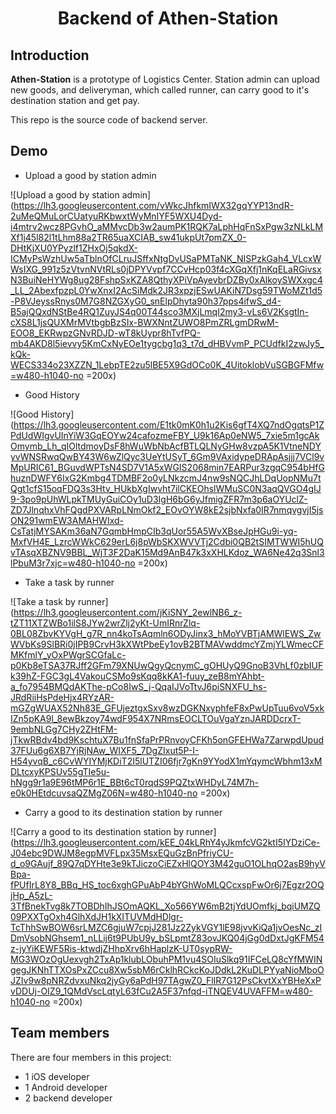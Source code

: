 <h1 align="center">Backend of Athen-Station</h1>

## Introduction

**Athen-Station** is a prototype of Logistics Center. Station admin can upload new goods, and deliveryman, which called runner, can carry good to it's destination station and get pay.

This repo is the source code of backend server.

## Demo

- Upload a good by station admin

![Upload a good by station admin](https://lh3.googleusercontent.com/vWkcJhfkmIWX32gqYYP13ndR-2uMeQMuLorCUatyuRKbwxtWyMnIYF5WXU4Dyd-i4mtrv2wcz8PGvhO_aMMvcDb3w2aumPK1RQK7aLphHqFnSxPgw3zNLkLMXf1j45l82l1tLhm88a2TR65uaXCIAB_sw41ukpUt7pmZX_0-DHtKjXU0YPyzlf1ZHxOj5qkdX-ICMyPsWzhUw5aTblnOfCLruJSffxNtgDvUSaPMTaNK_NISPzkGah4_VLcxWWsIXG_991z5zVtvnNVtRLs0jDPYVvpf7CCvHcp03f4cXGqXfj1nKqELaRGivsxN3BuiNeHYWg8ug28FshpSxKZA8QthyXPiVpAyevbrDZBy0xAlkoySWXxgc4_LL_2AbexfpzpL0YwXnxI2AcSiMdk2JR3xpzjESwUAKiN7Dsg59TWoMZt1d5-P8VJeyssRnys0M7G8NZGXyG0_snElpDhyta90h37pps4ifwS_d4-B5ajQQxdNStBe4RQ1ZuyJS4q00T44sco3MXjLmqI2my3-vLs6V2KsgtIn-cXS8L1jsQUXMrMVtbgbBzSIx-BWXNntZUWO8PmZRLgmDRwM-EOO8_EKRwpzGNvRDJD-wT8kUypr8hTvfPQ-mb4AKD8l5ievvy5KmCxNyEOe1tygcbg1q3_t7d_dHBVvmP_PCUdfkI2zwJy5_kQk-WECS334o23XZZN_1LebpTE2zu5lBE5X9GdOCo0K_4UitoklobVuSGBGFMfw=w480-h1040-no =200x)

- Good History

![Good History](https://lh3.googleusercontent.com/E1tk0mK0h1u2Kis6gfT4XQ7ndOgqtsP1ZPdUdWIgvUInYiW3GqEOYw24cafozmeFBY_U9k16Ap0eNW5_7xie5m1gcAkOmymb_Lh_qIOltdmoyDsF8hWuWbNbAcfBTLQLNyGHw8vzpA5K1VtneNDYyvWNSRwqQwBY43W6wZlQyc3UeYtUSyT_6Gm9VAxidypeDRApAsjjj7VCl9vMpURIC61_BGuvdWPTsN4SD7V1A5xWGIS2068min7EARPur3zgqC954bHfGhuznDWFY6IxG2Kmbg4TDMBF2o0yLNkzcmJ4nw9sNQCJhLDqUopNMu7tQgt1cfS15oqFDQ3s3Htv_HUkbXgIwvht7ilCKEOhslWMuSC0N3aqQVGO4gIJ9-3po9pUhWLpkTMUyGuiCOy1uD3IgH6bG6yJfmigZFR7m3p6aOYUclZ-ZD7JlnqhxVhFQgdPXVARpLNmOkf2_EOvOYW8kE2sjbNxfa0IR7nmqvgvjI5jsON291wmEW3AMAHWIxd-CsTatjMYSAKm36aN7GqmbHmpCIb3qUor55A5WvXBseJpHGu9i-yq-MxfVH4E_LzrcWWkC629erL6j8pWbSKXWVVTj2Cdbi0QB2tSIMTWWI5hUQvTAsqXBZNV9BBL_WjT3F2DaK15Md9AnB47k3xXHLKdoz_WA6Ne42q3Snl3lPbuM3r7xjc=w480-h1040-no =200x)

- Take a task by runner

![Take a task by runner](https://lh3.googleusercontent.com/jKiSNY_2ewlNB6_z-tZT11XTZWBo1ilS8JYw2wrZlj2yKt-UmIRnrZlq-0BL08ZbvKYVgH_g7R_nn4koTsAqmln6ODyJinx3_hMoYVBTjAMWlEWS_ZwWVbKs9SlBRi0jIPB9CrvH3kXWtPbeEy1ovB2BTMAVwddmcYZmjYLWmecCFMKfmlY_yOxPWgrSCGfaLc-p0Kb8eTSA37RJff2GFm79XNUwQgyQcnymC_gOHUyQ9GnoB3VhLf0zbIUFk39hZ-FGC3gL4VakouCSMo9sKqq8kKA1-fuuy_zeB8mYAhbt-a_fo7954BMQdAKThe-pCo8IwS_j-QqaIJVoTtvJ6piSNXFU_hs-JRdRiiHsPdeHjx4RYzAR-mGZgWUAX52Nh83E_GFUjeztgxSxv8wzDGKNxyphfeF8xPwUpTuu6voV5xkIZn5pKA9l_8ewBkzoy74wdF954X7NRmsEOCLTOuVgaYznJARDDcrxT-9embNLGg7CHy2ZHtFM-jTkwRBdv4bd9KschtuX7Bu1fnSfaPrPRnvoyCFKh5onGFEHWa7ZarwpdUpud37FUu6g6XB7YjRjNAw_WIXF5_7DgZIxut5P-I-H54yvqB_c6CvWYIYMjKDiT2I5lUTZI06fjr7gKn9YYodX1mYqymcWbhm13xMDLtcxyKPSUv55gTIe5u-hNgg9r1a9E96tMP6r1E_BBt6cT0rqdS9PQZtxWHDyL74M7h-e0k0HEtdcuvsaQZMgZ06N=w480-h1040-no =200x)

- Carry a good to its destination station by runner

![Carry a good to its destination station by runner](https://lh3.googleusercontent.com/kEE_04kLRhY4yJkmfcVG2ktI5IYDziCe-J04ebc9DWJM8egpMVFLpx35MsxEQuGzBnPfriyCU-d_o9GAujf_89Q7qDYHte3e9kTJiczoCiEZxHlQOY3M42guO1OLhqO2asB9hyVBpa-fPUfIrL8Y8_BBq_HS_toc6xghGPuAbP4bYGhWoMLQCcxspFwOr6j7Egzr2OQjHp_A5zL-3TfBnekTvg8k7TOBDhIhJSOmAQKL_Xo566YW6mB2tjYdUOmfkj_bqiUMZQ09PXXTgOxh4GlhXdJH1kXITUVMdHDlgr-TcThhSwBOW6srLMZC6gjuW7cpjJ281Jz2ZykVGY1lE98jvvKiQa1jvOesNc_zIDmVsobNGhsem1_nLLij6t9PUbU9y_bSLpmtZ83ovJKQ04jGg0dDxtJgKFM54z-jyYiKEWF5Ris-ktwdjZHhpXrv6hHaplzK-UT0sypRW-MG3WOzOgUexvgh2TxAp1klubLObuhPM1vu4SOIuSlkq91IFCeLQ8cYfMWINgegJKNhTTXOsPxZCcu8Xw5sbM6rCklhRCkcKoJDdkL2KuDLPYyaNioMboOJZIv9w8pNRZdvxuNkq2jyGy6aPdH97TAgwZ0_FlIR7G12PsCkvtXxYBHeXxPvDDUj-OIZ9_1QMdVscLqtyL63fCu2A5F37nfqd-iTNQEV4UVAFFM=w480-h1040-no =200x)

## Team members

There are four members in this project:
- 1 iOS developer
- 1 Android developer
- 2 backend developer


